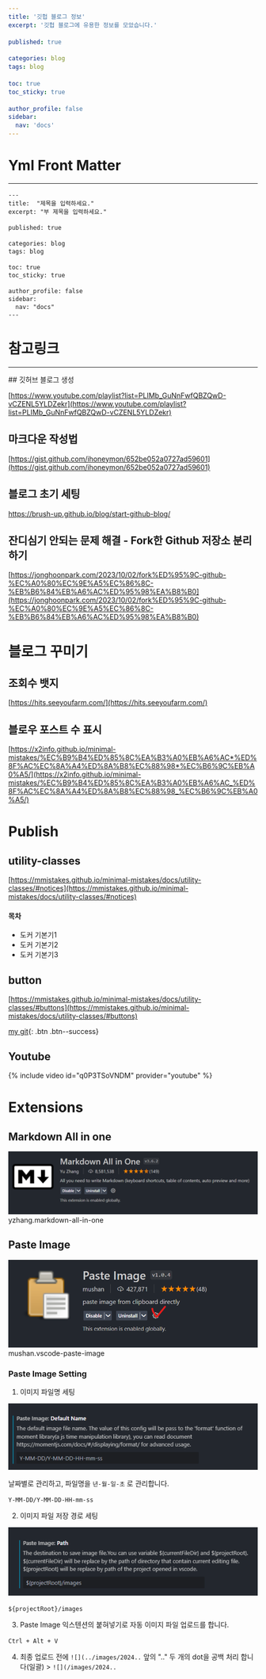 ```yaml
---
title: '깃헙 블로그 정보'
excerpt: '깃헙 블로그에 유용한 정보를 모았습니다.'

published: true

categories: blog
tags: blog

toc: true
toc_sticky: true

author_profile: false
sidebar:
  nav: 'docs'
---
```


# Yml Front Matter

---

```
---
title:  "제목을 입력하세요."
excerpt: "부 제목을 입력하세요."

published: true

categories: blog
tags: blog

toc: true
toc_sticky: true

author_profile: false
sidebar:
  nav: "docs"
---
```

# 참고링크

<hr>
## 깃허브 블로그 생성

[https://www.youtube.com/playlist?list=PLIMb_GuNnFwfQBZQwD-vCZENL5YLDZekr](https://www.youtube.com/playlist?list=PLIMb_GuNnFwfQBZQwD-vCZENL5YLDZekr)

## 마크다운 작성법

[https://gist.github.com/ihoneymon/652be052a0727ad59601](https://gist.github.com/ihoneymon/652be052a0727ad59601)

## 블로그 초기 세팅

[https://brush-up.github.io/blog/start-github-blog/
](https://brush-up.github.io/blog/start-github-blog/)

## 잔디심기 안되는 문제 해결 - Fork한 Github 저장소 분리하기

[https://jonghoonpark.com/2023/10/02/fork%ED%95%9C-github-%EC%A0%80%EC%9E%A5%EC%86%8C-%EB%B6%84%EB%A6%AC%ED%95%98%EA%B8%B0](https://jonghoonpark.com/2023/10/02/fork%ED%95%9C-github-%EC%A0%80%EC%9E%A5%EC%86%8C-%EB%B6%84%EB%A6%AC%ED%95%98%EA%B8%B0)

# 블로그 꾸미기

## 조회수 뱃지

[https://hits.seeyoufarm.com/](https://hits.seeyoufarm.com/)

## 블로우 포스트 수 표시

[https://x2info.github.io/minimal-mistakes/%EC%B9%B4%ED%85%8C%EA%B3%A0%EB%A6%AC*%ED%8F%AC%EC%8A%A4%ED%8A%B8%EC%88%98*%EC%B6%9C%EB%A0%A5/](https://x2info.github.io/minimal-mistakes/%EC%B9%B4%ED%85%8C%EA%B3%A0%EB%A6%AC_%ED%8F%AC%EC%8A%A4%ED%8A%B8%EC%88%98_%EC%B6%9C%EB%A0%A5/)

# Publish

## utility-classes

[https://mmistakes.github.io/minimal-mistakes/docs/utility-classes/#notices](https://mmistakes.github.io/minimal-mistakes/docs/utility-classes/#notices)

<div class="notice--success">
  <h4>목차</h4>
  <ul>
    <li>도커 기본기1</li>
    <li>도커 기본기2</li>
    <li>도커 기본기3</li>
</ul>
</div>

## button

[https://mmistakes.github.io/minimal-mistakes/docs/utility-classes/#buttons](https://mmistakes.github.io/minimal-mistakes/docs/utility-classes/#buttons)

[my git](https://github.com/oneknowchar){: .btn .btn--success}

## Youtube

{% include video id="q0P3TSoVNDM" provider="youtube" %}

# Extensions

## Markdown All in one

![](/images/2024-05-22/2024-05-22-23-22-07.png)  
yzhang.markdown-all-in-one

## Paste Image

![](/images/2024-05-22/2024-05-22-23-19-28.png)
mushan.vscode-paste-image

### Paste Image Setting

1. 이미지 파일명 세팅

![](/images/2024-05-22/2024-05-22-15-25-53.png)

날짜별로 관리하고, 파일명을 `년-월-일-초` 로 관리합니다.

`Y-MM-DD/Y-MM-DD-HH-mm-ss`

2. 이미지 파일 저장 경로 세팅

![](/images/2024-05-22/2024-05-22-15-26-30.png)

`${projectRoot}/images`

3. Paste Image 익스텐션의 붙혀넣기로 자동 이미지 파일 업로드를 합니다.

`Ctrl + Alt + V`

4. 최종 업로드 전에 `![](../images/2024..` 앞의 ".." 두 개의 dot을 공백 처리 합니다(일괄) > `![](/images/2024..`
